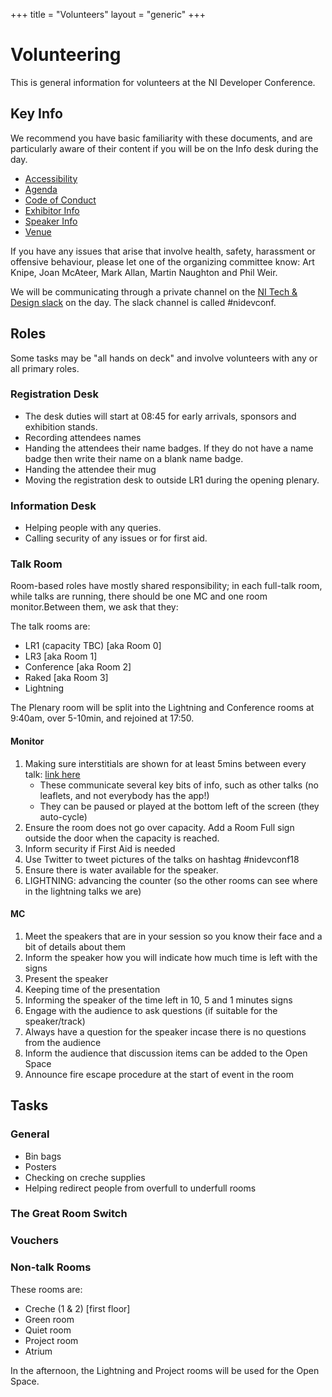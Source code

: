 +++
title = "Volunteers"
layout = "generic"
+++

# Volunteering

This is general information for volunteers at the NI Developer Conference.

## Key Info

We recommend you have basic familiarity with these documents, and are particularly aware of their content if you will be on the Info desk during the day.

* [Accessibility](/accessibility)
* [Agenda](/agenda)
* [Code of Conduct](/code-of-conduct)
* [Exhibitor Info](/exhibitors)
* [Speaker Info](/speakerinfo)
* [Venue](/venue)

If you have any issues that arise that involve health, safety, harassment or offensive behaviour, please let one of the organizing committee know: Art Knipe, Joan McAteer, Mark Allan, Martin Naughton and Phil Weir.

We will be communicating through a private channel on the [NI Tech & Design slack](https://nitech.slack.com) on the day. The slack channel is called #nidevconf.

## Roles

Some tasks may be "all hands on deck" and involve volunteers with any or all primary roles.

### Registration Desk

* The desk duties will start at 08:45 for early arrivals, sponsors and exhibition stands.
* Recording attendees names
* Handing the attendees their name badges. If they do not have a name badge then write their name on a blank name badge.
* Handing the attendee their mug
* Moving the registration desk to outside LR1 during the opening plenary.

### Information Desk

* Helping people with any queries.
* Calling security of any issues or for first aid.

### Talk Room

Room-based roles have mostly shared responsibility; in each full-talk room, while talks are running, there should be one MC and one room monitor.Between them, we ask that they:

The talk rooms are:

* LR1 (capacity TBC) [aka Room 0]
* LR3 [aka Room 1]
* Conference [aka Room 2]
* Raked [aka Room 3]
* Lightning

The Plenary room will be split into the Lightning and Conference rooms at 9:40am, over 5-10min, and rejoined at 17:50.

#### Monitor

1. Making sure interstitials are shown for at least 5mins between every talk: [link here](http://nidc.flaxandteal.co.uk)
    * These communicate several key bits of info, such as other talks (no leaflets, and not everybody has the app!)
    * They can be paused or played at the bottom left of the screen (they auto-cycle)
1. Ensure the room does not go over capacity. Add a Room Full sign outside the door when the capacity is reached.
1. Inform security if First Aid is needed
1. Use Twitter to tweet pictures of the talks on hashtag  #nidevconf18
1. Ensure there is water available for the speaker.
1. LIGHTNING: advancing the counter (so the other rooms can see where in the lightning talks we are)

#### MC

1. Meet the speakers that are in your session so you know their face and a bit of details about them
1. Inform the speaker how you will indicate how much time is left with the signs
1. Present the speaker
1. Keeping time of the presentation
1. Informing the speaker of the time left in 10, 5 and 1 minutes signs
1. Engage with the audience to ask questions (if suitable for the speaker/track)
1. Always have a question for the speaker incase there is no questions from the audience
1. Inform the audience that discussion items can be added to the Open Space
1. Announce fire escape procedure at the start of event in the room

## Tasks

### General

* Bin bags
* Posters
* Checking on creche supplies
* Helping redirect people from overfull to underfull rooms

### The Great Room Switch

### Vouchers

### Non-talk Rooms

These rooms are:

* Creche (1 & 2) [first floor]
* Green room
* Quiet room
* Project room
* Atrium

In the afternoon, the Lightning and Project rooms will be used for the Open Space.
